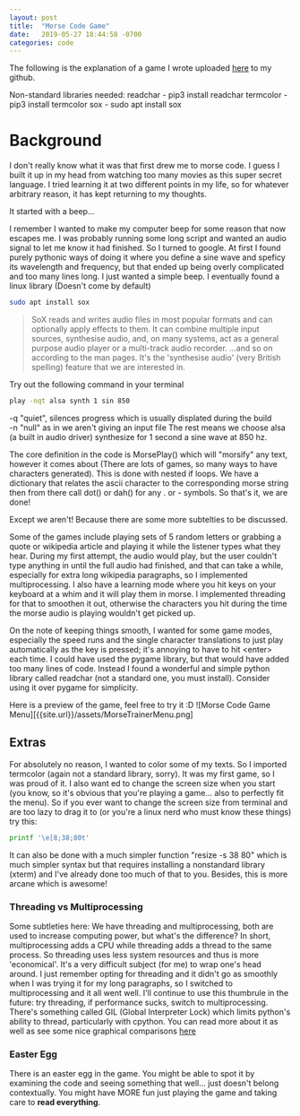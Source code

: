 ```yaml
---
layout: post
title:  "Morse Code Game"
date:   2019-05-27 18:44:58 -0700
categories: code
---
```


The following is the explanation of a game I wrote uploaded [here][MorseCodeGame] to my github.

Non-standard libraries needed:
	readchar      -   pip3 install readchar
	termcolor     -   pip3 install termcolor
	sox           -   sudo apt install sox



# Background

I don't really know what it was that first drew me to morse code. I guess I built it up in my head from watching too many movies as this super secret language. I tried learning it at two different points in my life, so for whatever arbitrary reason, it has kept returning to my thoughts.

It started with a beep...

I remember I wanted to make my computer beep for some reason that now escapes me. I was probably running some long script and wanted an audio signal to let me know it had finished. So I turned to google. At first I found purely pythonic ways of doing it where you define a sine wave and speficy its wavelength and frequency, but that ended up being overly complicated and too many lines long. I just wanted a simple beep. I eventually found a linux library (Doesn't come by default)

```bash
sudo apt install sox
```
> SoX  reads  and  writes  audio  files in most popular formats and can optionally apply effects to them. It can combine multiple input sources, synthesise audio, and,  on  many  systems,  act as a general purpose audio player or a multi-track audio recorder.
...and so on according to the man pages. It's the 'synthesise audio' (very British spelling) feature that we are interested in.

Try out the following command in your terminal
```bash
play -nqt alsa synth 1 sin 850
```
-q "quiet", silences progress which is usually displated during the build <br>
-n "null" as in we aren't giving an input file
The rest means we choose alsa (a built in audio driver) synthesize for 1 second a sine wave at 850 hz.

The core definition in the code is MorsePlay() which will "morsify" any text, however it comes about (There are lots of games, so many ways to have characters generated). This is done with nested if loops. We have a dictionary that relates the ascii character to the corresponding morse string then from there call dot() or dah() for any . or - symbols. So that's it, we are done!

Except we aren't! Because there are some more subtelties to be discussed.

Some of the games include playing sets of 5 random letters or grabbing a quote or wikipedia article and playing it while the listener types what they hear. During my first attempt, the audio would play, but the user couldn't type anything in until the full audio had finished, and that can take a while, especially for extra long wikipedia paragraphs, so I implemented multiprocessing. I also have a learning mode where you hit keys on your keyboard at a whim and it will play them in morse. I implemented threading for that to smoothen it out, otherwise the characters you hit during the time the morse audio is playing wouldn't get picked up.

On the note of keeping things smooth, I wanted for some game modes, especially the speed runs and the single character translations to just play automatically as the key is pressed; it's annoying to have to hit \<enter\> each time. I could have used the pygame library, but that would have added too many lines of code. Instead I found a wonderful and simple python library called readchar (not a standard one, you must install). Consider using it over pygame for simplicity.

Here is a preview of the game, feel free to try it :D
![Morse Code Game Menu][{{site.url}}/assets/MorseTrainerMenu.png]

## Extras

For absolutely no reason, I wanted to color some of my texts. So I imported termcolor (again not a standard library, sorry). It was my first game, so I was proud of it. I also want
ed to change the screen size when you start (you know, so it's obvious that you're playing a game... also to perfectly fit the menu). So if you ever want to change the screen size from terminal and are too lazy to drag it to (or you're a linux nerd who must know these things) try this:

```bash
printf '\e[8;38;80t'
```
It can also be done with a much simpler function "resize -s 38 80" which is much simpler syntax but that requires installing a nonstandard library (xterm) and I've already done too much of that to you. Besides, this is more arcane which is awesome!

### Threading vs Multiprocessing

Some subtleties here: We have threading and multiprocessing, both are used to increase computing power, but what's the difference? In short, multiprocessing adds a CPU while threading adds a thread to the same process. So threading uses less system resources and thus is more 'economical'. It's a very difficult subject (for me) to wrap one's head around. I just remember opting for threading and it didn't go as smoothly when I was trying it for my long paragraphs, so I switched to multiprocessing and it all went well. I'll continue to use this thumbrule in the future: try threading, if performance sucks, switch to multiprocessing. There's something called GIL (Global Interpreter Lock) which limits python's ability to thread, particularly with cpython. You can read more about it as well as see some nice graphical comparisons [here][dataincubator]

### Easter Egg

There is an easter egg in the game. You might be able to spot it by examining the code and seeing something that well... just doesn't belong contextually. You might have MORE fun just playing the game and taking care to __read everything__.

[MorseCodeGame]:"https://github.com/Tclack88/MorseCodeGame"
[dataincubator]:"https://blog.thedataincubator.com/2018/04/python-multi-threading-vs-multi-processing/"
